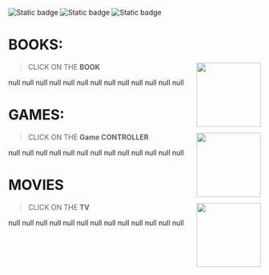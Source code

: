 ![Static badge](https://img.shields.io/badge/READ-TO_LEARN-gold)
![Static badge](https://img.shields.io/badge/WATCH-TO_ENJOY-gold)
![Static badge](https://img.shields.io/badge/PLAY-TO_ALIVE-gold)

# BOOKS:
<img 
  src="https://img.icons8.com/color/128/book.png"
  width="128"
  align="right"
/>
> CLICK ON THE **BOOK**

null null null null null null null null null null null null null

# GAMES:
<img 
  src="https://img.icons8.com/color/128/controller.png"
  width="128"
  align="right"
/>
> CLICK ON THE **Game CONTROLLER**

null null null null null null null null null null null null null

# MOVIES
<img 
  src="https://img.icons8.com/color/128/clapperboard--v2.png"
  width="128"
  align="right"
/>
> CLICK ON THE **TV**

null null null null null null null null null null null null null
